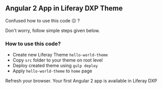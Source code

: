 ## Angular 2 App in Liferay DXP Theme
 
Confused how to use this code :confused: ?

Don't worry, follow simple steps given below.

### How to use this code?

* Create new Liferay Theme ```hello-world-theme```
* Copy ```src``` folder to your theme on root level
* Deploy created theme using ```gulp deploy```
* Apply ```hello-world-theme``` to ```home``` page

Refresh your browser.
Your first Angular 2 app is available in Liferay DXP